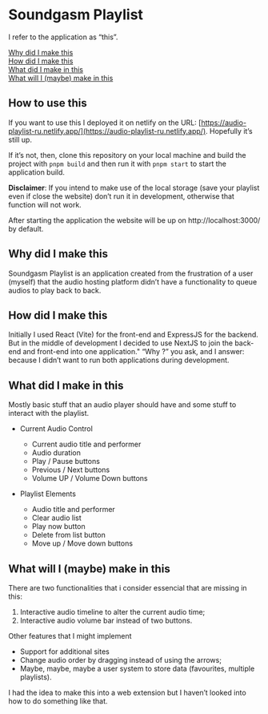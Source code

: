 # Soundgasm Playlist

I refer to the application as “this”.

[Why did I make this](#why-did)<br/>
[How did I make this](#how-did)<br/>
[What did I make in this](#what-did)<br/>
[What will I (maybe) make in this](#what-will)

<h2>How to use this</h2>

If you want to use this I deployed it on netlify on the URL: [https://audio-playlist-ru.netlify.app/](https://audio-playlist-ru.netlify.app/). Hopefully it’s still up.

If it’s not, then, clone this repository on your local machine and build the project with `pnpm build` and then run it with `pnpm start` to start the application build.

**Disclaimer**: If you intend to make use of the local storage (save your playlist even if close the website) don’t run it in development, otherwise that function will not work.

After starting the application the website will be up on http://localhost:3000/ by default.

<h2 id="why-did">Why did I make this</h2>

Soundgasm Playlist is an application created from the frustration of a user (myself) that the audio hosting platform didn’t have a functionality to queue audios to play back to back.

<h2 id="how-did">How did I make this</h2>

Initially I used React (Vite) for the front-end and ExpressJS for the backend. But in the middle of development I decided to use NextJS to join the back-end and front-end into one application." “Why ?” you ask, and I answer: because I didn’t want to run both applications during development.

<h2 id="what-did">What did I make in this</h2>
Mostly basic stuff that an audio player should have and some stuff to interact with the playlist.

-   Current Audio Control

    -   Current audio title and performer
    -   Audio duration
    -   Play / Pause buttons
    -   Previous / Next buttons
    -   Volume UP / Volume Down buttons

-   Playlist Elements
    -   Audio title and performer
    -   Clear audio list
    -   Play now button
    -   Delete from list button
    -   Move up / Move down buttons

<h2 id="what-will">What will I (maybe) make in this</h2>

There are two functionalities that i consider essencial that are missing in this:

1. Interactive audio timeline to alter the current audio time;
2. Interactive audio volume bar instead of two buttons.

<span>Other features that I might implement</span>

-   Support for additional sites
-   Change audio order by dragging instead of using the arrows;
-   Maybe, maybe, maybe a user system to store data (favourites, multiple playlists).

I had the idea to make this into a web extension but I haven’t looked into how to do something like that.
